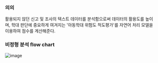 ### 의의
활용되지 않던 신고 및 조사의 텍스트 데이터를 분석함으로써 데이터의 활용도를 높이며, 
학대 판단에 중요하게 여겨지는 '아동학대 위험도 척도평가'를 자연어 처리 모델을 이용하여 점수를 계산해준다. 

### 비정형 분석 flow chart
![image](https://user-images.githubusercontent.com/71698417/115681784-cf63b100-a38f-11eb-9968-7c6338152e81.png)

